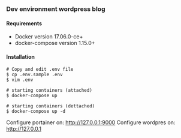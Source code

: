 ### Dev environment wordpress blog ###

#### Requirements ####

* Docker version 17.06.0-ce+
* docker-compose version 1.15.0+

#### Installation ####

```
# Copy and edit .env file
$ cp .env.sample .env
$ vim .env

# starting containers (attached)
$ docker-compose up

# starting containers (dettached)
$ docker-compose up -d
```

Configure portainer on: http://127.0.0.1:9000
Configure wordpres on: http://127.0.0.1

